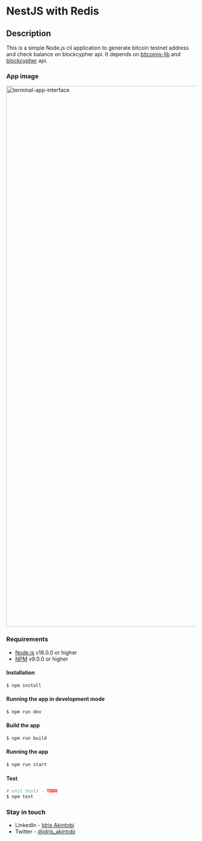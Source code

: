 # NestJS with Redis

## Description

This is a simple Node.js cli application to generate bitcoin testnet address and check balance on blockcypher api. It depends on [bitcoinjs-lib](https://github.com/bitcoinjs/bitcoinjs-lib#readme) and [blockcypher](https://www.blockcypher.com/dev/bitcoin/#introduction) api.

### App image
<img width="1435" alt="terminal-app-interface" src="https://github.com/IdrisAkintobi/bitcoin-starter/assets/13175868/b59e8522-54d3-4650-9152-250decca122e">


### Requirements

-   [Node.js](https://nodejs.org/en/) v18.0.0 or higher
-   [NPM](https://www.npmjs.com/) v9.0.0 or higher

#### Installation

```bash
$ npm install
```

#### Running the app in development mode

```bash
$ npm run dev
```

#### Build the app

```bash
$ npm run build
```

#### Running the app

```bash
$ npm run start
```

#### Test

```bash
# unit tests - TODO
$ npm test
```

### Stay in touch

-   LinkedIn - [Idris Akintobi](https://www.linkedin.com/in/idrisakintobi)
-   Twitter - [@idris_akintobi](https://twitter.com/idris_akintobi)



